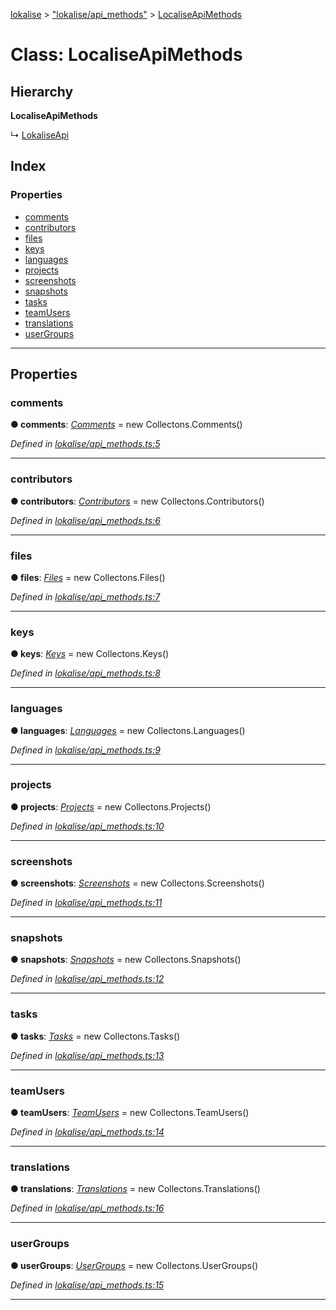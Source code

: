 [lokalise](../README.md) > ["lokalise/api_methods"](../modules/_lokalise_api_methods_.md) > [LocaliseApiMethods](../classes/_lokalise_api_methods_.localiseapimethods.md)

# Class: LocaliseApiMethods

## Hierarchy

**LocaliseApiMethods**

↳  [LokaliseApi](_lokalise_lokalise_.lokaliseapi.md)

## Index

### Properties

* [comments](_lokalise_api_methods_.localiseapimethods.md#comments)
* [contributors](_lokalise_api_methods_.localiseapimethods.md#contributors)
* [files](_lokalise_api_methods_.localiseapimethods.md#files)
* [keys](_lokalise_api_methods_.localiseapimethods.md#keys)
* [languages](_lokalise_api_methods_.localiseapimethods.md#languages)
* [projects](_lokalise_api_methods_.localiseapimethods.md#projects)
* [screenshots](_lokalise_api_methods_.localiseapimethods.md#screenshots)
* [snapshots](_lokalise_api_methods_.localiseapimethods.md#snapshots)
* [tasks](_lokalise_api_methods_.localiseapimethods.md#tasks)
* [teamUsers](_lokalise_api_methods_.localiseapimethods.md#teamusers)
* [translations](_lokalise_api_methods_.localiseapimethods.md#translations)
* [userGroups](_lokalise_api_methods_.localiseapimethods.md#usergroups)

---

## Properties

<a id="comments"></a>

###  comments

**● comments**: *[Comments](_collections_comments_.comments.md)* =  new Collectons.Comments()

*Defined in [lokalise/api_methods.ts:5](https://github.com/lokalise/node-lokalise-api/blob/324e932/src/lokalise/api_methods.ts#L5)*

___
<a id="contributors"></a>

###  contributors

**● contributors**: *[Contributors](_collections_contributors_.contributors.md)* =  new Collectons.Contributors()

*Defined in [lokalise/api_methods.ts:6](https://github.com/lokalise/node-lokalise-api/blob/324e932/src/lokalise/api_methods.ts#L6)*

___
<a id="files"></a>

###  files

**● files**: *[Files](_collections_files_.files.md)* =  new Collectons.Files()

*Defined in [lokalise/api_methods.ts:7](https://github.com/lokalise/node-lokalise-api/blob/324e932/src/lokalise/api_methods.ts#L7)*

___
<a id="keys"></a>

###  keys

**● keys**: *[Keys](_collections_keys_.keys.md)* =  new Collectons.Keys()

*Defined in [lokalise/api_methods.ts:8](https://github.com/lokalise/node-lokalise-api/blob/324e932/src/lokalise/api_methods.ts#L8)*

___
<a id="languages"></a>

###  languages

**● languages**: *[Languages](_collections_languages_.languages.md)* =  new Collectons.Languages()

*Defined in [lokalise/api_methods.ts:9](https://github.com/lokalise/node-lokalise-api/blob/324e932/src/lokalise/api_methods.ts#L9)*

___
<a id="projects"></a>

###  projects

**● projects**: *[Projects](_collections_projects_.projects.md)* =  new Collectons.Projects()

*Defined in [lokalise/api_methods.ts:10](https://github.com/lokalise/node-lokalise-api/blob/324e932/src/lokalise/api_methods.ts#L10)*

___
<a id="screenshots"></a>

###  screenshots

**● screenshots**: *[Screenshots](_collections_screenshots_.screenshots.md)* =  new Collectons.Screenshots()

*Defined in [lokalise/api_methods.ts:11](https://github.com/lokalise/node-lokalise-api/blob/324e932/src/lokalise/api_methods.ts#L11)*

___
<a id="snapshots"></a>

###  snapshots

**● snapshots**: *[Snapshots](_collections_snapshots_.snapshots.md)* =  new Collectons.Snapshots()

*Defined in [lokalise/api_methods.ts:12](https://github.com/lokalise/node-lokalise-api/blob/324e932/src/lokalise/api_methods.ts#L12)*

___
<a id="tasks"></a>

###  tasks

**● tasks**: *[Tasks](_collections_tasks_.tasks.md)* =  new Collectons.Tasks()

*Defined in [lokalise/api_methods.ts:13](https://github.com/lokalise/node-lokalise-api/blob/324e932/src/lokalise/api_methods.ts#L13)*

___
<a id="teamusers"></a>

###  teamUsers

**● teamUsers**: *[TeamUsers](_collections_team_users_.teamusers.md)* =  new Collectons.TeamUsers()

*Defined in [lokalise/api_methods.ts:14](https://github.com/lokalise/node-lokalise-api/blob/324e932/src/lokalise/api_methods.ts#L14)*

___
<a id="translations"></a>

###  translations

**● translations**: *[Translations](_collections_translations_.translations.md)* =  new Collectons.Translations()

*Defined in [lokalise/api_methods.ts:16](https://github.com/lokalise/node-lokalise-api/blob/324e932/src/lokalise/api_methods.ts#L16)*

___
<a id="usergroups"></a>

###  userGroups

**● userGroups**: *[UserGroups](_collections_user_groups_.usergroups.md)* =  new Collectons.UserGroups()

*Defined in [lokalise/api_methods.ts:15](https://github.com/lokalise/node-lokalise-api/blob/324e932/src/lokalise/api_methods.ts#L15)*

___

